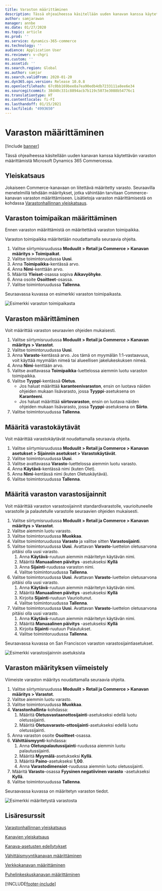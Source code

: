 ```yaml
---
title: Varaston määrittäminen
description: Tässä ohjeaiheessa käsitellään uuden kanavan kanssa käytettävän varaston määrittämistä Microsoft Dynamics 365 Commercessa.
author: samjarawan
manager: annbe
ms.date: 01/27/2020
ms.topic: article
ms.prod: ''
ms.service: dynamics-365-commerce
ms.technology: ''
audience: Application User
ms.reviewer: v-chgri
ms.custom: ''
ms.assetid: ''
ms.search.region: Global
ms.author: samjar
ms.search.validFrom: 2020-01-20
ms.dyn365.ops.version: Release 10.0.8
ms.openlocfilehash: 67c0bb169bee8a7ea90edb4db7233111a8ee6e34
ms.sourcegitcommit: 38d40c331c8894acb7b119c5073e3088b54776c1
ms.translationtype: HT
ms.contentlocale: fi-FI
ms.lasthandoff: 01/15/2021
ms.locfileid: "4993650"
---
```

# <a name="warehouse-set-up"></a>Varaston määrittäminen


[!include [banner](includes/banner.md)]

Tässä ohjeaiheessa käsitellään uuden kanavan kanssa käytettävän varaston määrittämistä Microsoft Dynamics 365 Commercessa.

## <a name="overview"></a>Yleiskatsaus

Jokaiseen Commerce-kanavaan on liitettävä määritetty varasto. Seuraavilla menetelmillä tehdään määritykset, jotka vähintään tarvitaan Commerce-kanavan varaston määrittämiseen. Lisätietoja varaston määrittämisestä on kohdassa [Varastonhallinnan yleiskatsaus](../supply-chain/warehousing/warehouse-management-overview.md?toc=/dynamics365/commerce/toc.json).

## <a name="configure-a-warehouse-site"></a>Varaston toimipaikan määrittäminen

Ennen varaston määrittämistä on määritettävä varaston toimipaikka.

Varaston toimipaikka määritetään noudattamalla seuraavia ohjeita.

1. Valitse siirtymisruudussa **Moduulit \> Retail ja Commerce \> Kanavan määritys \> Toimipaikat**.
1. Valitse toimintoruudussa **Uusi**.
1. Anna **Toimipaikka**-kentässä arvo.
1. Anna **Nimi**-kenttään arvo.
1. Määritä **Yleiset**-osassa sopiva **Aikavyöhyke**.
1. Anna osoite **Osoitteet**-osassa.
1. Valitse toimintoruudussa **Tallenna**.

Seuraavassa kuvassa on esimerkki varaston toimipaikasta.

![Esimerkki varaston toimipaikasta](media/warehouse-site.png)

## <a name="set-up-a-warehouse"></a>Varaston määrittäminen

Voit määrittää varaston seuraavien ohjeiden mukaisesti.

1. Valitse siirtymisruudussa **Moduulit \> Retail ja Commerce \> Kanavan määritys \> Varastot**.
1. Valitse toimintoruudussa **Uusi**.
1. Anna **Varasto**-kentässä arvo.  Jos tämä on myymälän 1:1-vastaavuus, voit käyttää myymälän nimeä tai alueellisen jakelukeskuksen nimeä.
1. Anna **Nimi**-kenttään arvo.
1. Valitse avattavassa **Toimipaikka**-luettelossa aiemmin luotu varaston toimipaikka.
1. Valitse **Tyyppi**-kentässä **Oletus**.
    - Jos haluat määrittää **karanteenivaraston**, ensin on luotava näiden ohjeiden mukaan lisävarasto, jossa **Tyyppi**-asetuksena on **Karanteeni**.
    - Jos haluat määrittää **siirtovaraston**, ensin on luotava näiden ohjeiden mukaan lisävarasto, jossa **Tyyppi**-asetuksena on **Siirto**.
1. Valitse toimintoruudussa **Tallenna**.

## <a name="set-up-inventory-aisles"></a>Määritä varastokäytävät

Voit määrittää varastokäytävät noudattamalla seuraavia ohjeita.

1. Valitse siirtymisruudussa **Moduulit \> Retail ja Commerce \> Kanavan asetukset \> Sijainnin asetukset \> Varastokäytävät**.
1. Valitse toimintoruudussa **Uusi**.
1. Valitse avattavassa **Varasto**-luettelossa aiemmin luotu varasto.
1. Anna **Käytävä**-kentässä nimi (kuten Olet).
1. Anna **Nimi**-kentässä nimi (kuten Oletuskäytävä).
1. Valitse toimintoruudussa **Tallenna**.

## <a name="set-up-warehouse-inventory-locations"></a>Määritä varaston varastosijainnit

Voit määrittää varaston varastosijainnit standardivarastolle, vaurioituneelle varastolle ja palautetulle varastolle seuraavien ohjeiden mukaisesti.

1. Valitse siirtymisruudussa **Moduulit \> Retail ja Commerce \> Kanavan määritys \> Varastot**.
1. Valitse aiemmin luotu varasto.
1. Valitse toimintoruudussa **Muokkaa**.
1. Valitse toimintoruudussa **Varasto** ja valitse sitten **Varastosijainti**.
1. Valitse toimintoruudussa **Uusi**. Avattavan **Varasto**-luettelon oletusarvona pitäisi olla uusi varasto.
    1. Anna **Käytävä**-ruutuun aiemmin määritetyn käytävän nimi. 
    1. Määritä **Manuaalinen päivitys** -asetukseksi **Kyllä**
    1. Anna **Sijainti**-ruudussa varaston nimi.
    1. Valitse toimintoruudussa **Tallenna**.
 1. Valitse toimintoruudussa **Uusi**.  Avattavan **Varasto**-luettelon oletusarvona pitäisi olla uusi varasto.
    1. Anna **Käytävä**-ruutuun aiemmin määritetyn käytävän nimi.  
    1. Määritä **Manuaalinen päivitys** -asetukseksi **Kyllä**
    1. Kirjoita **Sijainti**-ruutuun Vaurioitunut.
    1. Valitse toimintoruudussa **Tallenna**.
 1. Valitse toimintoruudussa **Uusi**.  Avattavan **Varasto**-luettelon oletusarvona pitäisi olla uusi varasto.
    1. Anna **Käytävä**-ruutuun aiemmin määritetyn käytävän nimi. 
    1. Määritä **Manuaalinen päivitys** -asetukseksi **Kyllä**
    1. Kirjoita **Sijainti**-ruutuun Palautukset.
    1. Valitse toimintoruudussa **Tallenna**.
    
Seuraavassa kuvassa on San Franciscon varaston varastosijaintiasetukset.

![Esimerkki varastosijainnin asetuksista](media/warehouse-inventory-locations.png)
    
## <a name="complete-warehouse-setup"></a>Varaston määrityksen viimeistely

Viimeiste varaston määritys noudattamalla seuraavia ohjeita.

1. Valitse siirtymisruudussa **Moduulit \> Retail ja Commerce \> Kanavan määritys \> Varastot**.
1. Valitse aiemmin luotu varasto.
1. Valitse toimintoruudussa **Muokkaa**.
1. **Varastonhallinta**-kohdassa:
    1. Määritä **Oletusvastaanottosijainti**-asetukseksi edellä luotu oletussijainti.
    1. Määritä **Oletusvarasto-ottosijainti**-asetukseksi edellä luotu oletussijainti.
1. Anna varaston osoite **Osoitteet**-osassa.
1. **Vähittäismyynti**-kohdassa: 
    1. Anna **Oletuspalautussijainti**-ruudussa aiemmin luotu palautussijainti.
    1. Määritä **Myymälä**-asetukseksi **Kyllä**.
    1. Määritä **Paino**-asetukseksi **1,00**. 
    1. Anna **Varastodimensiot**-ruudussa aiemmin luotu oletussijainti.
1. Määritä **Varasto**-osassa **Fyysinen negatiivinen varasto** -asetukseksi **Kyllä**.
1. Valitse toimintoruudussa **Tallenna**.

Seuraavassa kuvassa on määritetyn varaston tiedot.

![Esimerkki määritetystä varastosta](media/warehouse-sample.png)

## <a name="additional-resources"></a>Lisäresurssit

[Varastonhallinnan yleiskatsaus](../supply-chain/warehousing/warehouse-management-overview.md?toc=/dynamics365/commerce/toc.json)

[Kanavien yleiskatsaus](channels-overview.md)

[Kanava-asetusten edellytykset](channels-prerequisites.md)

[Vähittäismyyntikanavan määrittäminen](channel-setup-retail.md)
    
[Verkkokanavan määrittäminen](channel-setup-online.md)

[Puhelinkeskuskanavan määrittäminen](channel-setup-callcenter.md)







[!INCLUDE[footer-include](../includes/footer-banner.md)]